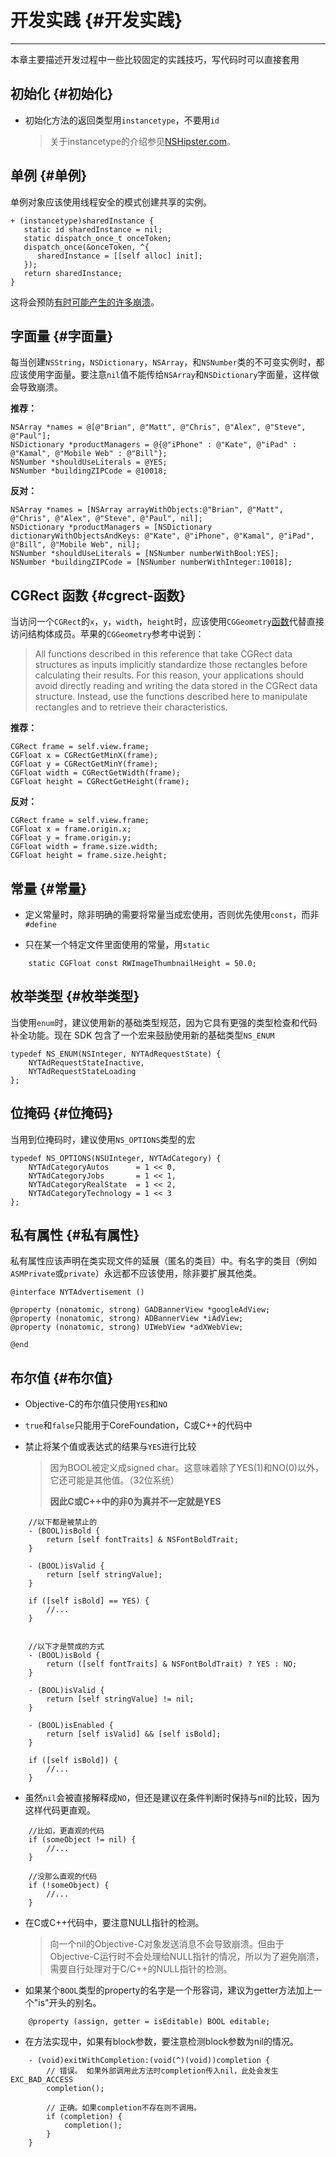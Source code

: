# **开发实践** {#开发实践}

---

本章主要描述开发过程中一些比较固定的实践技巧，写代码时可以直接套用

## **初始化** {#初始化}

* 初始化方法的返回类型用`instancetype`，不要用`id`

  > 关于instancetype的介绍参见[NSHipster.com](http://nshipster.com/instancetype/)。

## **单例** {#单例}

单例对象应该使用线程安全的模式创建共享的实例。

```
+ (instancetype)sharedInstance {
   static id sharedInstance = nil;
   static dispatch_once_t onceToken;
   dispatch_once(&onceToken, ^{
      sharedInstance = [[self alloc] init];
   });
   return sharedInstance;
}
```

这将会预防[有时可能产生的许多崩溃](http://cocoasamurai.blogspot.com/2011/04/singletons-your-doing-them-wrong.html)。

## **字面量** {#字面量}

每当创建`NSString`，`NSDictionary`，`NSArray`，和`NSNumber`类的不可变实例时，都应该使用字面量。要注意`nil`值不能传给`NSArray`和`NSDictionary`字面量，这样做会导致崩溃。

**推荐：**

```
NSArray *names = @[@"Brian", @"Matt", @"Chris", @"Alex", @"Steve", @"Paul"];
NSDictionary *productManagers = @{@"iPhone" : @"Kate", @"iPad" : @"Kamal", @"Mobile Web" : @"Bill"};
NSNumber *shouldUseLiterals = @YES;
NSNumber *buildingZIPCode = @10018;
```

**反对：**

```
NSArray *names = [NSArray arrayWithObjects:@"Brian", @"Matt", @"Chris", @"Alex", @"Steve", @"Paul", nil];
NSDictionary *productManagers = [NSDictionary dictionaryWithObjectsAndKeys: @"Kate", @"iPhone", @"Kamal", @"iPad", @"Bill", @"Mobile Web", nil];
NSNumber *shouldUseLiterals = [NSNumber numberWithBool:YES];
NSNumber *buildingZIPCode = [NSNumber numberWithInteger:10018];
```

## **CGRect 函数** {#cgrect-函数}

当访问一个`CGRect`的`x`，`y`，`width`，`height`时，应该使用`CGGeometry`[函数](http://developer.apple.com/library/ios/#documentation/graphicsimaging/reference/CGGeometry/Reference/reference.html)代替直接访问结构体成员。苹果的`CGGeometry`参考中说到：

> All functions described in this reference that take CGRect data structures as inputs implicitly standardize those rectangles before calculating their results. For this reason, your applications should avoid directly reading and writing the data stored in the CGRect data structure. Instead, use the functions described here to manipulate rectangles and to retrieve their characteristics.

**推荐：**

```
CGRect frame = self.view.frame;
CGFloat x = CGRectGetMinX(frame);
CGFloat y = CGRectGetMinY(frame);
CGFloat width = CGRectGetWidth(frame);
CGFloat height = CGRectGetHeight(frame);
```

**反对：**

```
CGRect frame = self.view.frame;
CGFloat x = frame.origin.x;
CGFloat y = frame.origin.y;
CGFloat width = frame.size.width;
CGFloat height = frame.size.height;
```

## **常量** {#常量}

* 定义常量时，除非明确的需要将常量当成宏使用，否则优先使用`const`，而非`#define`

* 只在某一个特定文件里面使用的常量，用`static`

```
    static CGFloat const RWImageThumbnailHeight = 50.0;
```

## **枚举类型** {#枚举类型}

当使用`enum`时，建议使用新的基础类型规范，因为它具有更强的类型检查和代码补全功能。现在 SDK 包含了一个宏来鼓励使用新的基础类型`NS_ENUM`

```
typedef NS_ENUM(NSInteger, NYTAdRequestState) {
    NYTAdRequestStateInactive,
    NYTAdRequestStateLoading
};
```

## **位掩码** {#位掩码}

当用到位掩码时，建议使用`NS_OPTIONS`类型的宏

```
typedef NS_OPTIONS(NSUInteger, NYTAdCategory) {
    NYTAdCategoryAutos      = 1 << 0,
    NYTAdCategoryJobs       = 1 << 1,
    NYTAdCategoryRealState  = 1 << 2,
    NYTAdCategoryTechnology = 1 << 3
};
```

## **私有属性** {#私有属性}

私有属性应该声明在类实现文件的延展（匿名的类目）中。有名字的类目（例如`ASMPrivate`或`private`）永远都不应该使用，除非要扩展其他类。

```
@interface NYTAdvertisement ()

@property (nonatomic, strong) GADBannerView *googleAdView;
@property (nonatomic, strong) ADBannerView *iAdView;
@property (nonatomic, strong) UIWebView *adXWebView;

@end
```

## **布尔值** {#布尔值}

* Objective-C的布尔值只使用`YES`和`NO`

* `true`和`false`只能用于CoreFoundation，C或C++的代码中

* 禁止将某个值或表达式的结果与`YES`进行比较

  > 因为BOOL被定义成signed char。这意味着除了YES\(1\)和NO\(0\)以外，它还可能是其他值。（32位系统）
  >
  > **因此C或C++中的非0为真并不一定就是YES**

```
    //以下都是被禁止的
    - (BOOL)isBold {
        return [self fontTraits] & NSFontBoldTrait;
    }

    - (BOOL)isValid {
        return [self stringValue];
    }

    if ([self isBold] == YES) {
        //...
    }


    //以下才是赞成的方式
    - (BOOL)isBold {
        return ([self fontTraits] & NSFontBoldTrait) ? YES : NO;
    }

    - (BOOL)isValid {
        return [self stringValue] != nil;
    }

    - (BOOL)isEnabled {
        return [self isValid] && [self isBold];
    }

    if ([self isBold]) {
        //...
    }
```

* 虽然`nil`会被直接解释成`NO`，但还是建议在条件判断时保持与nil的比较，因为这样代码更直观。

```
    //比如，更直观的代码
    if (someObject != nil) {
        //...
    }

    //没那么直观的代码
    if (!someObject) {
        //...
    }
```

* 在C或C++代码中，要注意NULL指针的检测。

  > 向一个nil的Objective-C对象发送消息不会导致崩溃。但由于Objective-C运行时不会处理给NULL指针的情况，所以为了避免崩溃，需要自行处理对于C/C++的NULL指针的检测。

* 如果某个`BOOL`类型的property的名字是一个形容词，建议为getter方法加上一个"is"开头的别名。

```
    @property (assign, getter = isEditable) BOOL editable;
```

* 在方法实现中，如果有block参数，要注意检测block参数为nil的情况。

```
    - (void)exitWithCompletion:(void(^)(void))completion {
        // 错误。 如果外部调用此方法时completion传入nil，此处会发生EXC_BAD_ACCESS
        completion();

        // 正确。如果completion不存在则不调用。
        if (completion) {
            completion();
        }
    }
```



